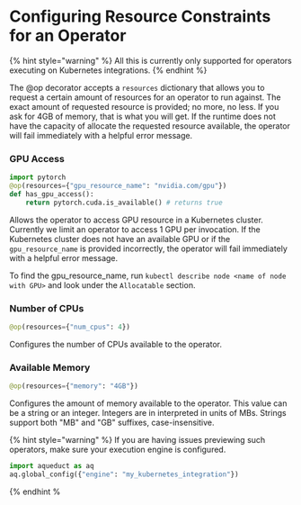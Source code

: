 # Configuring Resource Constraints for an Operator

{% hint style="warning" %}
All this is currently only supported for operators executing on Kubernetes integrations.
{% endhint %}

The @op decorator accepts a `resources` dictionary that allows you to request a certain
amount of resources for an operator to run against. The exact amount of requested resource
is provided; no more, no less. If you ask for 4GB of memory, that is what you will get. If
the runtime does not have the capacity of allocate the requested resource available, the 
operator will fail immediately with a helpful error message.


### GPU Access
```python
import pytorch
@op(resources={"gpu_resource_name": "nvidia.com/gpu"})
def has_gpu_access():
    return pytorch.cuda.is_available() # returns true
```

Allows the operator to access GPU resource in a Kubernetes cluster. Currently we limit an operator
to access 1 GPU per invocation. If the Kubernetes cluster does not have an available GPU or if the
`gpu_resource_name` is provided incorrectly, the operator will fail immediately with a 
helpful error message.

To find the gpu_resource_name, run `kubectl describe node <name of node with GPU>` and look under
the `Allocatable` section.


### Number of CPUs

```python
@op(resources={"num_cpus": 4})
```
Configures the number of CPUs available to the operator.


### Available Memory

```python
@op(resources={"memory": "4GB"})
```

Configures the amount of memory available to the operator. This value can be a string or an integer.
Integers are in interpreted in units of MBs. Strings support both "MB" and "GB" suffixes, case-insensitive.

{% hint style="warning" %}
If you are having issues previewing such operators, make sure your execution engine is configured.

```python
import aqueduct as aq
aq.global_config({"engine": "my_kubernetes_integration"})
```
{% endhint %